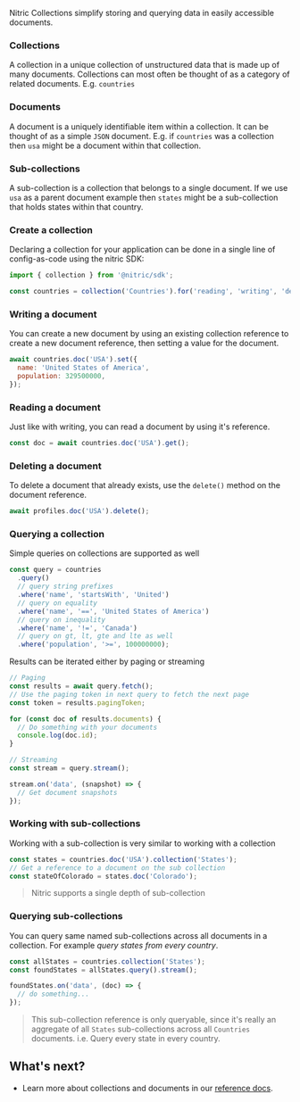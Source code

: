 Nitric Collections simplify storing and querying data in easily accessible documents.

### Collections

A collection in a unique collection of unstructured data that is made up of many documents. Collections can most often be thought of as a category of related documents. E.g. `countries`

### Documents

A document is a uniquely identifiable item within a collection. It can be thought of as a simple `JSON` document. E.g. if `countries` was a collection then `usa` might be a document within that collection.

### Sub-collections

A sub-collection is a collection that belongs to a single document. If we use `usa` as a parent document example then `states` might be a sub-collection that holds states within that country.

### Create a collection

Declaring a collection for your application can be done in a single line of config-as-code using the nitric SDK:

```javascript
import { collection } from '@nitric/sdk';

const countries = collection('Countries').for('reading', 'writing', 'deleting');
```

### Writing a document

You can create a new document by using an existing collection reference to create a new document reference, then setting a value for the document.

```javascript
await countries.doc('USA').set({
  name: 'United States of America',
  population: 329500000,
});
```

### Reading a document

Just like with writing, you can read a document by using it's reference.

```javascript
const doc = await countries.doc('USA').get();
```

### Deleting a document

To delete a document that already exists, use the `delete()` method on the document reference.

```javascript
await profiles.doc('USA').delete();
```

### Querying a collection

Simple queries on collections are supported as well

```javascript
const query = countries
  .query()
  // query string prefixes
  .where('name', 'startsWith', 'United')
  // query on equality
  .where('name', '==', 'United States of America')
  // query on inequality
  .where('name', '!=', 'Canada')
  // query on gt, lt, gte and lte as well
  .where('population', '>=', 100000000);
```

Results can be iterated either by paging or streaming

```javascript
// Paging
const results = await query.fetch();
// Use the paging token in next query to fetch the next page
const token = results.pagingToken;

for (const doc of results.documents) {
  // Do something with your documents
  console.log(doc.id);
}

// Streaming
const stream = query.stream();

stream.on('data', (snapshot) => {
  // Get document snapshots
});
```

### Working with sub-collections

Working with a sub-collection is very similar to working with a collection

```javascript
const states = countries.doc('USA').collection('States');
// Get a reference to a document on the sub collection
const stateOfColorado = states.doc('Colorado');
```

> Nitric supports a single depth of sub-collection

### Querying sub-collections

You can query same named sub-collections across all documents in a collection. For example _query states from every country_.

```javascript
const allStates = countries.collection('States');
const foundStates = allStates.query().stream();

foundStates.on('data', (doc) => {
  // do something...
});
```

> This sub-collection reference is only queryable, since it's really an aggregate of all `States` sub-collections across all `Countries` documents. i.e. Query every state in every country.

## What's next?

- Learn more about collections and documents in our [reference docs](/docs/reference/collection/collection).
